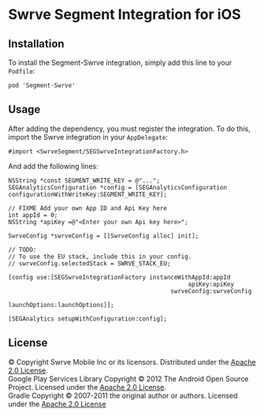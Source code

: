 # Swrve Segment Integration for iOS

## Installation

To install the Segment-Swrve integration, simply add this line to your `Podfile`:

```
pod 'Segment-Swrve'
```

## Usage

After adding the dependency, you must register the integration.  To do this, import the Swrve integration in your `AppDelegate`:

```
#import <SwrveSegment/SEGSwrveIntegrationFactory.h>
```

And add the following lines:

```
NSString *const SEGMENT_WRITE_KEY = @"...";
SEGAnalyticsConfiguration *config = [SEGAnalyticsConfiguration configurationWithWriteKey:SEGMENT_WRITE_KEY];

// FIXME Add your own App ID and Api Key here
int appId = 0;
NSString *apiKey =@"<Enter your own Api key here>";

SwrveConfig *swrveConfig = [[SwrveConfig alloc] init];

// TODO:
// To use the EU stack, include this in your config.
// swrveConfig.selectedStack = SWRVE_STACK_EU;

[config use:[SEGSwrveIntegrationFactory instanceWithAppId:appId
                                                   apiKey:apiKey
                                              swrveConfig:swrveConfig
                                            launchOptions:launchOptions]];

[SEGAnalytics setupWithConfiguration:config];
```

## License

© Copyright Swrve Mobile Inc or its licensors. Distributed under the [Apache 2.0 License](LICENSE).  
Google Play Services Library Copyright © 2012 The Android Open Source Project. Licensed under the [Apache 2.0 License](http://www.apache.org/licenses/LICENSE-2.0).  
Gradle Copyright © 2007-2011 the original author or authors. Licensed under the [Apache 2.0 License](http://www.apache.org/licenses/LICENSE-2.0)
